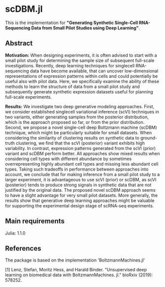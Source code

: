 # scDBM.jl  
This is the implementation for **"Generating Synthetic Single-Cell RNA-Sequencing Data from Small Pilot Studies using Deep Learning"**.

## Abstract  
**Motivation:** When designing experiments, it is often advised to start with a small pilot study for determining
the sample size of subsequent full-scale investigations. Recently, deep learning techniques for singlecell
RNA-sequencing data have become available, that can uncover low-dimensional representations of
expression patterns within cells and could potentially be useful also with pilot data. Here, we specifically
examine the ability of these methods to learn the structure of data from a small pilot study and subsequently
generate synthetic expression datasets useful for planning full-scale experiments.

**Results:** We investigate two deep generative modeling approaches. First, we consider established singlecell
variational inference (scVI) techniques in two variants, either generating samples from the posterior
distribution, which is the approach proposed so far, or from the prior distribution. Second, we propose
a novel single-cell deep Boltzmann machine (scDBM) technique, which might be particularly suitable for
small datasets. When considering the similarity of clustering results on synthetic data to ground-truth
clustering, we find that the scVI (posterior) variant exhibits high variability. In contrast, expression patterns
generated from the scVI (prior) variant and scDBM perform better. All approaches show mixed results
when considering cell types with different abundance by sometimes overrepresenting highly abundant cell
types and missing less abundant cell types. Taking such tradeoffs in performance between approaches
into account, we conclude that for making inference from a small pilot study to a larger experiment, it is
advantageous to use scVI (prior) or scDBM, as scVI (posterior) tends to produce strong signals in synthetic
data that are not justified by the original data. The proposed novel scDBM approach seems to have a slight
advantage for very small pilot datasets. More generally, the results show that generative deep learning
approaches might be valuable for supporting the experimental design stage of scRNA-seq experiments.

## Main requirements  
Julia: 1.1.0

## References  

The package is based on the implementation 'BoltzmannMachines.jl'

[1] Lenz, Stefan, Moritz Hess, and Harald Binder. "Unsupervised deep learning on biomedical data with BoltzmannMachines. jl." bioRxiv (2019): 578252.

